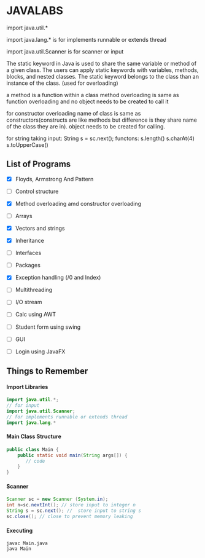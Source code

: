 # JAVALABS

import java.util.*

import java.lang.* is for implements runnable or extends thread

import java.util.Scanner  is for scanner or input

 The static keyword in Java is used to share the same variable or method of a given class. The users can apply static keywords with variables, methods, blocks, and nested classes. The static keyword belongs to the class than an instance of the class. (used for overloading)
 
 a method is a function within a class
 method overloading is same as function overloading and no object needs to be created to call it
 
 for constructor overloading name of class is same as constructors(constructs are like methods but difference is they share name of the class they are in). object needs to be created for calling.
 
 for string
taking input:
String s = sc.next();
functons:
s.length()
s.charAt(4)
s.toUpperCase()

## List of Programs
- [x] Floyds, Armstrong And Pattern
- [ ] Control structure
- [x] Method overloading amd constructor overloading
- [ ] Arrays
- [x] Vectors and strings
- [x] Inheritance
- [ ] Interfaces
- [ ] Packages
- [x] Exception handling (/0 and Index)
- [ ] Multithreading
- [ ] I/O stream
- [ ] Calc using AWT
- [ ] Student form using swing
- [ ] GUI
- [ ] Login using JavaFX


## Things to Remember



#### Import Libraries

```java
import java.util.*;
// for input
import java.util.Scanner;
// for implements runnable or extends thread
import java.lang.*
```

#### Main Class Structure

```java
public class Main {
    public static void main(String args[]) {
       // code
    }
}
```

#### Scanner
```java
Scanner sc = new Scanner (System.in);
int n=sc.nextInt(); // store input to integer n
String s = sc.next(); //  store input to string s
sc.close(); // close to prevent memory leaking
```

#### Executing

```
javac Main.java
java Main
```


